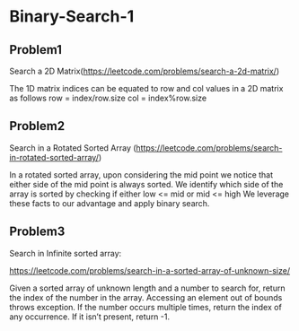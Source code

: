 # Binary-Search-1


## Problem1 
Search a 2D Matrix(https://leetcode.com/problems/search-a-2d-matrix/)

The 1D matrix indices can be equated to row and col values in a 2D matrix as follows
row = index/row.size
col = index%row.size

## Problem2 
Search in a Rotated Sorted Array (https://leetcode.com/problems/search-in-rotated-sorted-array/)

In a rotated sorted array, upon considering the mid point we notice that either side of the mid point is always sorted.
We identify which side of the array is sorted by checking if either low <= mid or mid <= high
We leverage these facts to our advantage and apply binary search.



## Problem3
Search in Infinite sorted array: 

https://leetcode.com/problems/search-in-a-sorted-array-of-unknown-size/

Given a sorted array of unknown length and a number to search for, return the index of the number in the array. Accessing an element out of bounds throws exception. If the number occurs multiple times, return the index of any occurrence. If it isn’t present, return -1.


